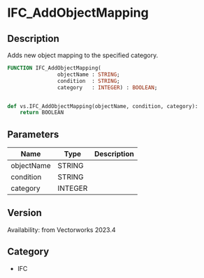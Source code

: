 # IFC_AddObjectMapping

## Description
Adds new object mapping to the specified category.

```pascal
FUNCTION IFC_AddObjectMapping(
				objectName : STRING;
				condition  : STRING;
				category   : INTEGER) : BOOLEAN;
```

```python

def vs.IFC_AddObjectMapping(objectName, condition, category):
    return BOOLEAN
```

## Parameters
|Name|Type|Description|
|---|---|---|
|objectName|STRING||
|condition|STRING||
|category|INTEGER||

## Version
Availability: from Vectorworks 2023.4
## Category
* IFC

